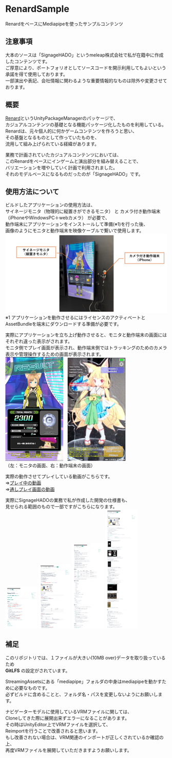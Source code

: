 # RenardSample
RenardをベースにMediapipeを使ったサンプルコンテンツ

## 注意事項
大本のソースは「SignageHADO」というmeleap株式会社で私が在籍中に作成したコンテンツです。  
ご厚意により、ポートフォリオとしてソースコードを開示利用してもよいという承諾を得て使用しております。   
一部演出や表記、会社情報に関わるような重要情報的なものは除外や変更させております。

## 概要
[Renard](https://github.com/rencotsuki/Renard)というUnityPackageManagerのパッケージで、  
カジュアルコンテンツの基礎となる機能パッケージ化したものを利用している。  
Renardは、元々個人的に何かゲームコンテンツを作ろうと思い、  
その基盤となるものとして作っていたものを、  
流用して組み上げられている経緯があります。  

業務で計画されていたカジュアルコンテンツにおいては、  
このRenardをベースにインゲームと演出部分を組み替えることで、  
バリエーションを増やしていく計画で利用されました。  
それのモデルベースになるものだったのが「SignageHADO」です。  

## 使用方法について
ビルドしたアプリケーションの使用方法は、  
サイネージモニタ（物理的に縦置きができるモニタ） と カメラ付き動作端末（iPhoneやWindowsPC＋webカメラ） が必要で、  
動作端末にアプリケーションをインストールして準備(※1)を行った後、  
画像のようにモニタと動作端末を映像ケーブルで繋いで使用します。  
<img width="512" alt="使用図" src="https://github.com/rencotsuki/RenardSample/blob/11a8b08cebb3a294a4b9f2ef430fcdd392e60be0/DocumentSamples/%E4%BD%BF%E7%94%A8%E5%9B%B3.jpg">  
※1 アプリケーションを動作させるにはライセンスのアクティベートとAssetBundleを端末にダウンロードする準備が必要です。  

実際にアプリケーションを立ち上げ動作させると、モニタと動作端末の画面にはそれぞれ違った表示がされます。  
モニタ側でプレイ画面が表示され、動作端末側ではトラッキングのためのカメラ表示や管理操作するための画面が表示されます。  
<img width="180" alt="モニタ画面" src="https://github.com/rencotsuki/RenardSample/blob/11a8b08cebb3a294a4b9f2ef430fcdd392e60be0/DocumentSamples/%E5%A4%96%E9%83%A8%E3%83%87%E3%82%A3%E3%82%B9%E3%83%97%E3%83%AC%E3%82%A4%E5%87%BA%E5%8A%9B%E5%81%B4%E3%81%AE%E7%94%BB%E9%9D%A2.jpg">　<img width="180" alt="動作端末画面" src="https://github.com/rencotsuki/RenardSample/blob/11a8b08cebb3a294a4b9f2ef430fcdd392e60be0/DocumentSamples/%E5%8B%95%E4%BD%9C%E7%AB%AF%E6%9C%AB%E5%81%B4%E3%81%AE%E7%94%BB%E9%9D%A2.jpg">  
（左：モニタの画面、右：動作端末の画面）  

実際の動作させてプレイしている動画がこちらです。  
⇒[プレイ中の動画](https://drive.google.com/file/d/1wbb4lTbfZR02hn_THypDpddlKjyyOrcb/view?usp=drive_link)  
⇒[通しプレイ画面の動画](https://drive.google.com/file/d/1sl0XN9ofkdylaPNJ0MmVHTIzuo6uTch_/view?usp=drive_link)  

実際にSignageHADOの業務で私が作成した開発の仕様書も、  
見せられる範囲のもので一部ですがこちらになります。    
<img width="100" alt="仕様書①" src="https://github.com/rencotsuki/RenardSample/blob/1ca690d2ef4a621c983476a042d08a7d522de817/DocumentSamples/%5Besa%5DSignageHADO%E4%BB%95%E6%A7%98%E6%9B%B8_01.png"> <img width="100" alt="仕様書②" src="https://github.com/rencotsuki/RenardSample/blob/1ca690d2ef4a621c983476a042d08a7d522de817/DocumentSamples/%5Besa%5DSignageHADO%E4%BB%95%E6%A7%98%E6%9B%B8_02.png"> <img width="100" alt="仕様書③" src="https://github.com/rencotsuki/RenardSample/blob/1ca690d2ef4a621c983476a042d08a7d522de817/DocumentSamples/%5Besa%5DSignageHADO%E4%BB%95%E6%A7%98%E6%9B%B8_03.png"> <img width="100" alt="仕様書④" src="https://github.com/rencotsuki/RenardSample/blob/1ca690d2ef4a621c983476a042d08a7d522de817/DocumentSamples/%5Besa%5DSignageHADO%E4%BB%95%E6%A7%98%E6%9B%B8_04.png">    

## 補足
このリポジトリでは、１ファイルが大きい(10MB over)データを取り扱っているため  
**GitLFS** の設定がされています。  

StreamingAssetsにある「mediapipe」フォルダの中身はmediapipeを動かすために必要なものです。  
必ずビルドに含めることと、フォルダ名・パスを変更しないようにお願いします。  

ナビゲーターモデルに使用しているVRMファイルに関しては、  
Cloneしてきた際に展開出来ずエラーになることがあります。  
その時はUnityEditor上でVRMファイルを選択して、  
Reimportを行うことで改善されると思います。  
もし改善されない場合は、VRM関連のインポートが正しくされているか確認の上、  
再度VRMファイルを展開していただきますようお願いします。  
